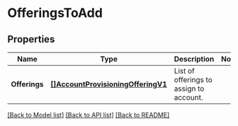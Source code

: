 # OfferingsToAdd

## Properties

Name | Type | Description | Notes
------------ | ------------- | ------------- | -------------
**Offerings** | [**[]AccountProvisioningOfferingV1**](AccountProvisioningOfferingV1.md) | List of offerings to assign to account. |

[[Back to Model list]](../README.md#documentation-for-models) [[Back to API list]](../README.md#documentation-for-api-endpoints) [[Back to README]](../README.md)


